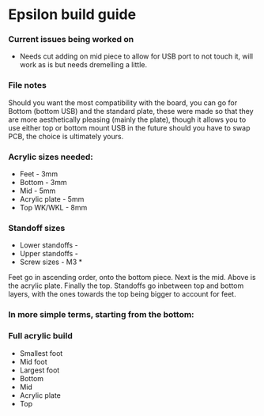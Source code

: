 # Epsilon build guide

### Current issues being worked on

* Needs cut adding on mid piece to allow for USB port to not touch it, will work as is but needs dremelling a little.

### File notes

Should you want the most compatibility with the board, you can go for Bottom (bottom USB) and the standard plate, these were made so that they are more aesthetically pleasing (mainly the plate), though it allows you to use either top or bottom mount USB in the future should you have to swap PCB, the choice is ultimately yours.

### Acrylic sizes needed:

* Feet - 3mm
* Bottom - 3mm
* Mid - 5mm
* Acrylic plate - 5mm
* Top WK/WKL - 8mm

### Standoff sizes

* Lower standoffs - 
* Upper standoffs - 
* Screw sizes - M3 * 

Feet go in ascending order, onto the bottom piece. Next is the mid. Above is the acrylic plate. Finally the top. Standoffs go inbetween top and bottom layers, with the ones towards the top being bigger to account for feet.

### In more simple terms, starting from the bottom:

### Full acrylic build

* Smallest foot
* Mid foot
* Largest foot
* Bottom
* Mid
* Acrylic plate
* Top
